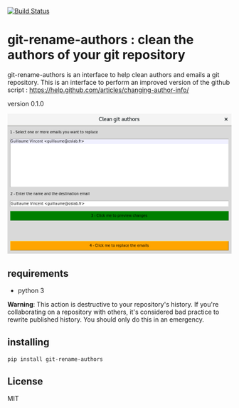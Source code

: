 [![Build Status](https://travis-ci.org/guillaumevincent/clean-git.svg?branch=master)](https://travis-ci.org/guillaumevincent/clean-git)

# git-rename-authors : clean the authors of your git repository

git-rename-authors is an interface to help clean authors and emails a git repository. This is an interface to perform an improved version of the github script : https://help.github.com/articles/changing-author-info/

version 0.1.0

![](screenshot.png?raw=true)


## requirements

 - python 3

**Warning**: This action is destructive to your repository's history. If you're collaborating on a repository with others, it's considered bad practice to rewrite published history. You should only do this in an emergency.


## installing

    pip install git-rename-authors

## License

MIT
